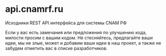 # api.cnamrf.ru
Исходники REST API интерфейса для системы CNAM РФ

Если у вас есть замечания или предложения по улучшению кода, милости просим с вашим кодом. Не стесняйтесь, предлагайте ваши идеи, мы не злые, может и добавим ваши идеи в наш проект, а также не забудем отметить вас в списке разработчиков.
